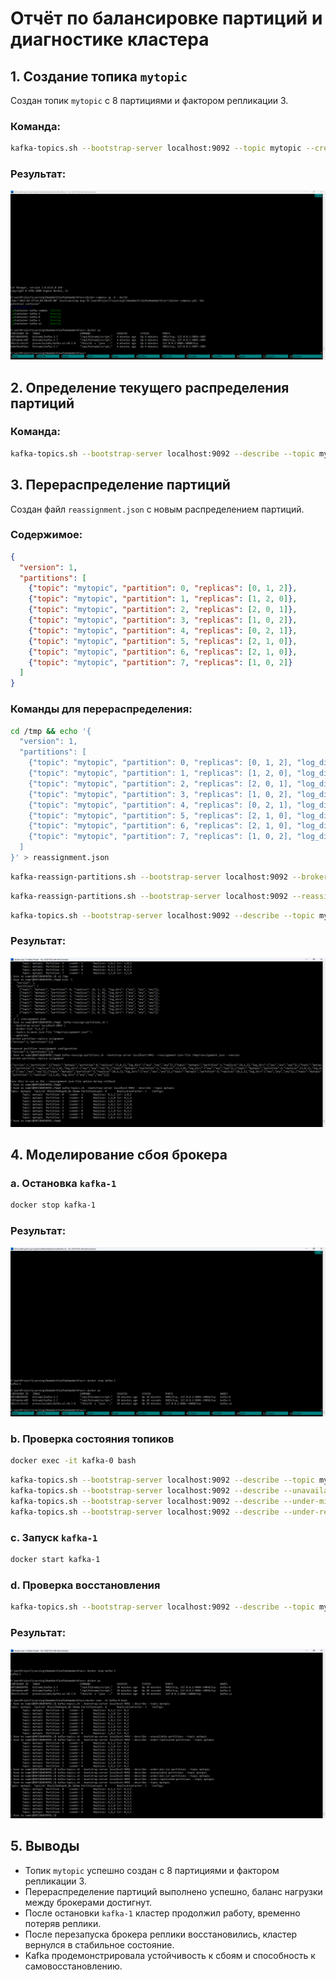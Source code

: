 # Отчёт по балансировке партиций и диагностике кластера

## 1. Создание топика `mytopic`
Создан топик `mytopic` с 8 партициями и фактором репликации 3.

### Команда:
```sh
kafka-topics.sh --bootstrap-server localhost:9092 --topic mytopic --create --partitions 8 --replication-factor 3 --if-not-exists
```

### Результат:
![Создание топика](scr/1-start-doker-compose.png)

## 2. Определение текущего распределения партиций
### Команда:
```sh
kafka-topics.sh --bootstrap-server localhost:9092 --describe --topic mytopic
```

## 3. Перераспределение партиций
Создан файл `reassignment.json` с новым распределением партиций.

### Содержимое:
```json
{
  "version": 1,
  "partitions": [
    {"topic": "mytopic", "partition": 0, "replicas": [0, 1, 2]},
    {"topic": "mytopic", "partition": 1, "replicas": [1, 2, 0]},
    {"topic": "mytopic", "partition": 2, "replicas": [2, 0, 1]},
    {"topic": "mytopic", "partition": 3, "replicas": [1, 0, 2]},
    {"topic": "mytopic", "partition": 4, "replicas": [0, 2, 1]},
    {"topic": "mytopic", "partition": 5, "replicas": [2, 1, 0]},
    {"topic": "mytopic", "partition": 6, "replicas": [2, 1, 0]},
    {"topic": "mytopic", "partition": 7, "replicas": [1, 0, 2]}
  ]
}
```

### Команды для перераспределения:
```sh
cd /tmp && echo '{
  "version": 1,
  "partitions": [
    {"topic": "mytopic", "partition": 0, "replicas": [0, 1, 2], "log_dirs": ["any", "any"]},
    {"topic": "mytopic", "partition": 1, "replicas": [1, 2, 0], "log_dirs": ["any", "any"]},
    {"topic": "mytopic", "partition": 2, "replicas": [2, 0, 1], "log_dirs": ["any", "any"]},
    {"topic": "mytopic", "partition": 3, "replicas": [1, 0, 2], "log_dirs": ["any", "any"]},
    {"topic": "mytopic", "partition": 4, "replicas": [0, 2, 1], "log_dirs": ["any", "any"]},
    {"topic": "mytopic", "partition": 5, "replicas": [2, 1, 0], "log_dirs": ["any", "any"]},
    {"topic": "mytopic", "partition": 6, "replicas": [2, 1, 0], "log_dirs": ["any", "any"]},
    {"topic": "mytopic", "partition": 7, "replicas": [1, 0, 2], "log_dirs": ["any", "any"]}
  ]
}' > reassignment.json
```
```sh
kafka-reassign-partitions.sh --bootstrap-server localhost:9092 --broker-list "1,2,3" --topics-to-move-json-file "/tmp/reassignment.json" --generate
```
```sh
kafka-reassign-partitions.sh --bootstrap-server localhost:9092 --reassignment-json-file /tmp/reassignment.json --execute
```
```sh
kafka-topics.sh --bootstrap-server localhost:9092 --describe --topic mytopic
```

### Результат:
![Перераспределение партиций](scr/3-reassignment-success.png)

## 4. Моделирование сбоя брокера
### a. Остановка `kafka-1`
```sh
docker stop kafka-1
```
### Результат:
![Остановка брокера](scr/4-stop-kafka-2.png)

### b. Проверка состояния топиков
```sh
docker exec -it kafka-0 bash
```
```sh
kafka-topics.sh --bootstrap-server localhost:9092 --describe --topic mytopic
kafka-topics.sh --bootstrap-server localhost:9092 --describe --unavailable-partitions --topic mytopic
kafka-topics.sh --bootstrap-server localhost:9092 --describe --under-min-isr-partitions --topic mytopic
kafka-topics.sh --bootstrap-server localhost:9092 --describe --under-replicated-partitions --topic mytopic
```

### c. Запуск `kafka-1`
```sh
docker start kafka-1
```

### d. Проверка восстановления
```sh
kafka-topics.sh --bootstrap-server localhost:9092 --describe --topic mytopic
```
### Результат:
![Восстановление](scr/5-experiment.png)

## 5. Выводы
- Топик `mytopic` успешно создан с 8 партициями и фактором репликации 3.
- Перераспределение партиций выполнено успешно, баланс нагрузки между брокерами достигнут.
- После остановки `kafka-1` кластер продолжил работу, временно потеряв реплики.
- После перезапуска брокера реплики восстановились, кластер вернулся в стабильное состояние.
- Kafka продемонстрировала устойчивость к сбоям и способность к самовосстановлению.

